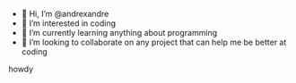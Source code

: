 - 👋 Hi, I’m @andrexandre
- 👀 I’m interested in coding
- 🌱 I’m currently learning anything about programming
- 💞️ I’m looking to collaborate on any project that can help me be better at coding


<!---
- 📫 How to reach me ...
andrexandre/andrexandre is a ✨ special ✨ repository because its `README.md` (this file) appears on your GitHub profile.
You can click the Preview link to take a look at your changes.
--->
howdy